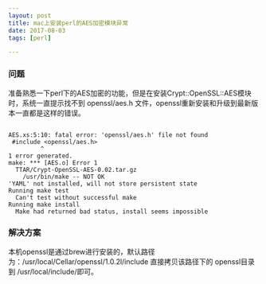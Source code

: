 ```yaml
---
layout: post  
title: mac上安装perl的AES加密模块异常  
date: 2017-08-03 
tags: [perl]  

--- 
```


### 问题

准备熟悉一下perl下的AES加密的功能，但是在安装Crypt::OpenSSL::AES模块时，系统一直提示找不到 openssl/aes.h 文件，openssl重新安装和升级到最新版本一直都是这样的错误。

```

AES.xs:5:10: fatal error: 'openssl/aes.h' file not found  
 #include <openssl/aes.h>  
         ^  
1 error generated.  
make: *** [AES.o] Error 1  
  TTAR/Crypt-OpenSSL-AES-0.02.tar.gz  
    /usr/bin/make -- NOT OK  
'YAML' not installed, will not store persistent state  
Running make test  
  Can't test without successful make  
Running make install  
  Make had returned bad status, install seems impossible  

```

### 解决方案

本机openssl是通过brew进行安装的，默认路径为：/usr/local/Cellar/openssl/1.0.2l/include
直接拷贝该路径下的 openssl目录到 /usr/local/include/即可。